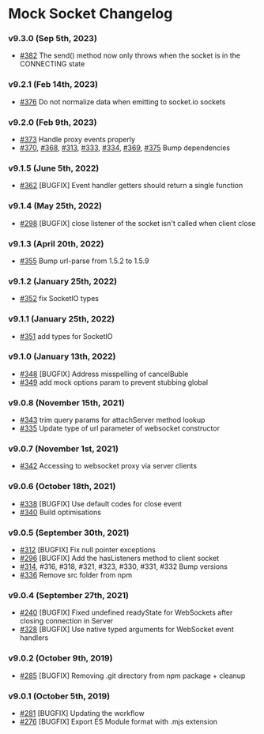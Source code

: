 # Mock Socket Changelog

### v9.3.0 (Sep 5th, 2023)

- [#382](https://github.com/thoov/mock-socket/pull/382) The send() method now only throws when the socket is in the CONNECTING state

### v9.2.1 (Feb 14th, 2023)

- [#376](https://github.com/thoov/mock-socket/pull/376) Do not normalize data when emitting to socket.io sockets

### v9.2.0 (Feb 9th, 2023)

- [#373](https://github.com/thoov/mock-socket/pull/373) Handle proxy events properly
- [#370](https://github.com/thoov/mock-socket/pull/370),
[#368](https://github.com/thoov/mock-socket/pull/368),
[#313](https://github.com/thoov/mock-socket/pull/313),
[#333](https://github.com/thoov/mock-socket/pull/333),
[#334](https://github.com/thoov/mock-socket/pull/334),
[#369](https://github.com/thoov/mock-socket/pull/369),
[#375](https://github.com/thoov/mock-socket/pull/375) Bump dependencies

### v9.1.5 (June 5th, 2022)

- [#362](https://github.com/thoov/mock-socket/pull/362) [BUGFIX] Event handler getters should return a single function

### v9.1.4 (May 25th, 2022)

- [#298](https://github.com/thoov/mock-socket/pull/298) [BUGFIX] close listener of the socket isn't called when client close

### v9.1.3 (April 20th, 2022)

- [#355](https://github.com/thoov/mock-socket/pull/355) Bump url-parse from 1.5.2 to 1.5.9

### v9.1.2 (January 25th, 2022)

- [#352](https://github.com/thoov/mock-socket/pull/352) fix SocketIO types

### v9.1.1 (January 25th, 2022)

- [#351](https://github.com/thoov/mock-socket/pull/351) add types for SocketIO

### v9.1.0 (January 13th, 2022)

- [#348](https://github.com/thoov/mock-socket/pull/348) [BUGFIX] Address misspelling of cancelBuble
- [#349](https://github.com/thoov/mock-socket/pull/349) add mock options param to prevent stubbing global

### v9.0.8 (November 15th, 2021)

- [#343](https://github.com/thoov/mock-socket/pull/343) trim query params for attachServer method lookup
- [#335](https://github.com/thoov/mock-socket/pull/335) Update type of url parameter of websocket constructor

### v9.0.7 (November 1st, 2021)

- [#342](https://github.com/thoov/mock-socket/pull/342) Accessing to websocket proxy via server clients

### v9.0.6 (October 18th, 2021)

- [#338](https://github.com/thoov/mock-socket/pull/338) [BUGFIX] Use default codes for close event
- [#340](https://github.com/thoov/mock-socket/pull/340) Build optimisations

### v9.0.5 (September 30th, 2021)

- [#312](https://github.com/thoov/mock-socket/pull/312) [BUGFIX] Fix null pointer exceptions
- [#296](https://github.com/thoov/mock-socket/pull/296) [BUGFIX] Add the hasListeners method to client socket
- [#314](https://github.com/thoov/mock-socket/pull/314), \#316, \#318, \#321, \#323, \#330, \#331, \#332 Bump versions
- [#336](https://github.com/thoov/mock-socket/pull/336) Remove src folder from npm

### v9.0.4 (September 27th, 2021)

- [#240](https://github.com/thoov/mock-socket/pull/240) [BUGFIX] Fixed undefined readyState for WebSockets after closing connection in Server
- [#328](https://github.com/thoov/mock-socket/pull/328) [BUGFIX] Use native typed arguments for WebSocket event handlers

### v9.0.2 (October 9th, 2019)

- [#285](https://github.com/thoov/mock-socket/pull/285) [BUGFIX] Removing .git directory from npm package + cleanup

### v9.0.1 (October 5th, 2019)

- [#281](https://github.com/thoov/mock-socket/pull/281) [BUGFIX] Updating the workflow
- [#276](https://github.com/thoov/mock-socket/pull/276) [BUGFIX] Export ES Module format with .mjs extension
